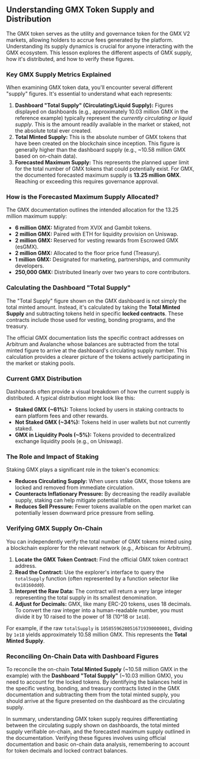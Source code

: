 ## Understanding GMX Token Supply and Distribution

The GMX token serves as the utility and governance token for the GMX V2 markets, allowing holders to accrue fees generated by the platform. Understanding its supply dynamics is crucial for anyone interacting with the GMX ecosystem. This lesson explores the different aspects of GMX supply, how it's distributed, and how to verify these figures.

### Key GMX Supply Metrics Explained

When examining GMX token data, you'll encounter several different "supply" figures. It's essential to understand what each represents:

1.  **Dashboard "Total Supply" (Circulating/Liquid Supply):** Figures displayed on dashboards (e.g., approximately 10.03 million GMX in the reference example) typically represent the *currently circulating or liquid supply*. This is the amount readily available in the market or staked, not the absolute total ever created.
2.  **Total Minted Supply:** This is the absolute number of GMX tokens that have been created on the blockchain since inception. This figure is generally higher than the dashboard supply (e.g., ~10.58 million GMX based on on-chain data).
3.  **Forecasted Maximum Supply:** This represents the planned upper limit for the total number of GMX tokens that could potentially exist. For GMX, the documented forecasted maximum supply is **13.25 million GMX**. Reaching or exceeding this requires governance approval.

### How is the Forecasted Maximum Supply Allocated?

The GMX documentation outlines the intended allocation for the 13.25 million maximum supply:

*   **6 million GMX:** Migrated from XVIX and Gambit tokens.
*   **2 million GMX:** Paired with ETH for liquidity provision on Uniswap.
*   **2 million GMX:** Reserved for vesting rewards from Escrowed GMX (esGMX).
*   **2 million GMX:** Allocated to the floor price fund (Treasury).
*   **1 million GMX:** Designated for marketing, partnerships, and community developers.
*   **250,000 GMX:** Distributed linearly over two years to core contributors.

### Calculating the Dashboard "Total Supply"

The "Total Supply" figure shown on the GMX dashboard is not simply the total minted amount. Instead, it's calculated by taking the **Total Minted Supply** and subtracting tokens held in specific **locked contracts**. These contracts include those used for vesting, bonding programs, and the treasury.

The official GMX documentation lists the specific contract addresses on Arbitrum and Avalanche whose balances are subtracted from the total minted figure to arrive at the dashboard's circulating supply number. This calculation provides a clearer picture of the tokens actively participating in the market or staking pools.

### Current GMX Distribution

Dashboards often provide a visual breakdown of how the current supply is distributed. A typical distribution might look like this:

*   **Staked GMX (~61%):** Tokens locked by users in staking contracts to earn platform fees and other rewards.
*   **Not Staked GMX (~34%):** Tokens held in user wallets but not currently staked.
*   **GMX in Liquidity Pools (~5%):** Tokens provided to decentralized exchange liquidity pools (e.g., on Uniswap).

### The Role and Impact of Staking

Staking GMX plays a significant role in the token's economics:

*   **Reduces Circulating Supply:** When users stake GMX, those tokens are locked and removed from immediate circulation.
*   **Counteracts Inflationary Pressure:** By decreasing the readily available supply, staking can help mitigate potential inflation.
*   **Reduces Sell Pressure:** Fewer tokens available on the open market can potentially lessen downward price pressure from selling.

### Verifying GMX Supply On-Chain

You can independently verify the total number of GMX tokens minted using a blockchain explorer for the relevant network (e.g., Arbiscan for Arbitrum).

1.  **Locate the GMX Token Contract:** Find the official GMX token contract address.
2.  **Read the Contract:** Use the explorer's interface to query the `totalSupply` function (often represented by a function selector like `0x18160dd0`).
3.  **Interpret the Raw Data:** The contract will return a very large integer representing the total supply in its smallest denomination.
4.  **Adjust for Decimals:** GMX, like many ERC-20 tokens, uses 18 decimals. To convert the raw integer into a human-readable number, you must divide it by 10 raised to the power of 18 (10^18 or `1e18`).

For example, if the raw `totalSupply` is `10585596280516719390000001`, dividing by `1e18` yields approximately 10.58 million GMX. This represents the **Total Minted Supply**.

### Reconciling On-Chain Data with Dashboard Figures

To reconcile the on-chain **Total Minted Supply** (~10.58 million GMX in the example) with the **Dashboard "Total Supply"** (~10.03 million GMX), you need to account for the locked tokens. By identifying the balances held in the specific vesting, bonding, and treasury contracts listed in the GMX documentation and subtracting them from the total minted supply, you should arrive at the figure presented on the dashboard as the circulating supply.

In summary, understanding GMX token supply requires differentiating between the circulating supply shown on dashboards, the total minted supply verifiable on-chain, and the forecasted maximum supply outlined in the documentation. Verifying these figures involves using official documentation and basic on-chain data analysis, remembering to account for token decimals and locked contract balances.